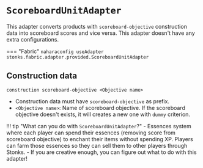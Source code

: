 # `ScoreboardUnitAdapter`
This adapter converts products with `scoreboard-objective` construction data into scoreboard scores and vice versa. This adapter doesn't have any extra configurations.

=== "Fabric"
    ```naharaconfig
    useAdapter stonks.fabric.adapter.provided.ScoreboardUnitAdapter
    ```

## Construction data
```naharaconfig
construction scoreboard-objective <Objective name>
```

- Construction data must have `scoreboard-objective` as prefix.
- `<Objective name>`: Name of scoreboard objective. If the scoreboard objective doesn't exists, it will creates a new one with `dummy` criterion.

!!! tip "What can you do with `ScoreboardUnitAdapter`?"
    - Essences system where each player can spend their essences (removing score from scoreboard objective) to enchant their items without spending XP. Players can farm those essences so they can sell them to other players through Stonks.
    - If you are creative enough, you can figure out what to do with this adapter!
